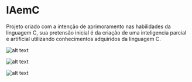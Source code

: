 # IAemC
Projeto criado com a intenção de aprimoramento nas habilidades da linguagem C, 
sua pretensão inicial é da criação de uma inteligencia parcial e artificial utilizando conhecimentos adquiridos da linguagem C.

![alt text](https://uploaddeimagens.com.br/images/001/123/466/original/imagem_1.jpg?1507305203)

![alt text](https://uploaddeimagens.com.br/images/001/123/474/original/imagem_2.jpg?1507305474)

![alt text](https://uploaddeimagens.com.br/images/001/123/476/original/imagem_3.jpg?1507305551)
